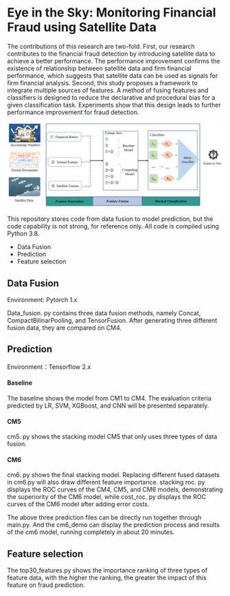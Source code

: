 # Eye in the Sky: Monitoring Financial Fraud using Satellite Data

The contributions of this research are two-fold. First, our research contributes to the financial fraud detection by introducing satellite data to achieve a better performance. The performance improvement confirms the existence of relationship between satellite data and firm financial performance, which suggests that satellite data can be used as signals for firm financial analysis. Second, this study proposes a framework to integrate multiple sources of features. A method of fusing features and classifiers is designed to reduce the declarative and procedural bias for a given classification task. Experiments show that this design leads to further performance improvement for fraud detection. 

![A Framework of Multi-source Evidence Integrated Fraud Detection](example.png)

This repository stores code from data fusion to model prediction, but the code capability is not strong, for reference only. All code is compiled using Python 3.8.
* Data Fusion
* Prediction
* Feature selection

## Data Fusion
Environment: Pytorch 1.x

Data_fusion. py contains three data fusion methods, namely Concat, CompactBilinarPooling, and TensorFusion. After generating three different fusion data, they are compared on CM4.

## Prediction
Environment：Tensorflow 2.x

#### Baseline
The baseline shows the model from CM1 to CM4. The evaluation criteria predicted by LR, SVM, XGBoost, and CNN will be presented separately.
#### CM5
cm5. py shows the stacking model CM5 that only uses three types of data fusion.
#### CM6
cm6. py shows the final stacking model. Replacing different fused datasets in cm6.py will also draw different feature importance.
stacking roc. py displays the ROC curves of the CM4, CM5, and CM6 models, demonstrating the superiority of the CM6 model, while cost_roc. py displays the ROC curves of the CM6 model after adding error costs.

The above three prediction files can be directly run together through main.py. And the cm6_demo can display the prediction process and results of the cm6 model, running completely in about 20 minutes.

## Feature selection
The top30_features.py shows the importance ranking of three types of feature data, with the higher the ranking, the greater the impact of this feature on fraud prediction.
